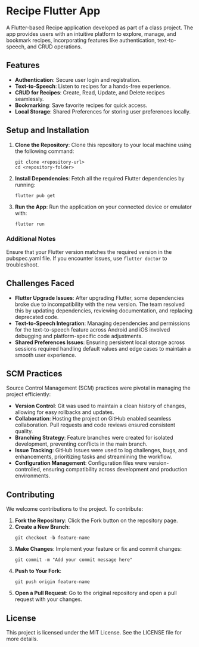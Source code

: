 <!DOCTYPE html>
<html lang="en">

<body>

<h1>Recipe Flutter App</h1>

<p>A Flutter-based Recipe application developed as part of a class project. The app provides users with an intuitive platform to explore, manage, and bookmark recipes, incorporating features like authentication, text-to-speech, and CRUD operations.</p>

<h2>Features</h2>
<ul>
    <li><strong>Authentication</strong>: Secure user login and registration.</li>
    <li><strong>Text-to-Speech</strong>: Listen to recipes for a hands-free experience.</li>
    <li><strong>CRUD for Recipes</strong>: Create, Read, Update, and Delete recipes seamlessly.</li>
    <li><strong>Bookmarking</strong>: Save favorite recipes for quick access.</li>
    <li><strong>Local Storage</strong>: Shared Preferences for storing user preferences locally.</li>
</ul>

<h2>Setup and Installation</h2>
<ol>
    <li><strong>Clone the Repository</strong>:  
        Clone this repository to your local machine using the following command:
        <pre><code>git clone &lt;repository-url&gt;
cd &lt;repository-folder&gt;</code></pre>
    </li>
    <li><strong>Install Dependencies</strong>:  
        Fetch all the required Flutter dependencies by running:
        <pre><code>flutter pub get</code></pre>
    </li>
    <li><strong>Run the App</strong>: 
        Run the application on your connected device or emulator with:
        <pre><code>flutter run</code></pre>
    </li>
</ol>

<h3>Additional Notes</h3>
<p>Ensure that your Flutter version matches the required version in the pubspec.yaml file. If you encounter issues, use <code>flutter doctor</code> to troubleshoot.</p>

<h2>Challenges Faced</h2>
<ul>
    <li><strong>Flutter Upgrade Issues</strong>: After upgrading Flutter, some dependencies broke due to incompatibility with the new version. The team resolved this by updating dependencies, reviewing documentation, and replacing deprecated code.</li>
    <li><strong>Text-to-Speech Integration</strong>: Managing dependencies and permissions for the text-to-speech feature across Android and iOS involved debugging and platform-specific code adjustments.</li>
    <li><strong>Shared Preferences Issues</strong>: Ensuring persistent local storage across sessions required handling default values and edge cases to maintain a smooth user experience.</li>
</ul>


<h2>SCM Practices</h2>
<p>Source Control Management (SCM) practices were pivotal in managing the project efficiently:</p>
<ul>
    <li><strong>Version Control</strong>: Git was used to maintain a clean history of changes, allowing for easy rollbacks and updates.</li>
    <li><strong>Collaboration</strong>: Hosting the project on GitHub enabled seamless collaboration. Pull requests and code reviews ensured consistent quality.</li>
    <li><strong>Branching Strategy</strong>: Feature branches were created for isolated development, preventing conflicts in the main branch.</li>
    <li><strong>Issue Tracking</strong>: GitHub Issues were used to log challenges, bugs, and enhancements, prioritizing tasks and streamlining the workflow.</li>
    <li><strong>Configuration Management</strong>: Configuration files were version-controlled, ensuring compatibility across development and production environments.</li>
</ul>

<h2>Contributing</h2>
<p>We welcome contributions to the project. To contribute:</p>
<ol>
    <li><strong>Fork the Repository</strong>: Click the Fork button on the repository page.</li>
    <li><strong>Create a New Branch</strong>: 
        <pre><code>git checkout -b feature-name</code></pre>
    </li>
    <li><strong>Make Changes</strong>: Implement your feature or fix and commit changes:
        <pre><code>git commit -m "Add your commit message here"</code></pre>
    </li>
    <li><strong>Push to Your Fork</strong>:
        <pre><code>git push origin feature-name</code></pre>
    </li>
    <li><strong>Open a Pull Request</strong>: Go to the original repository and open a pull request with your changes.</li>
</ol>

<h2>License</h2>
<p>This project is licensed under the MIT License. See the LICENSE file for more details.</p>

</body>
</html>
